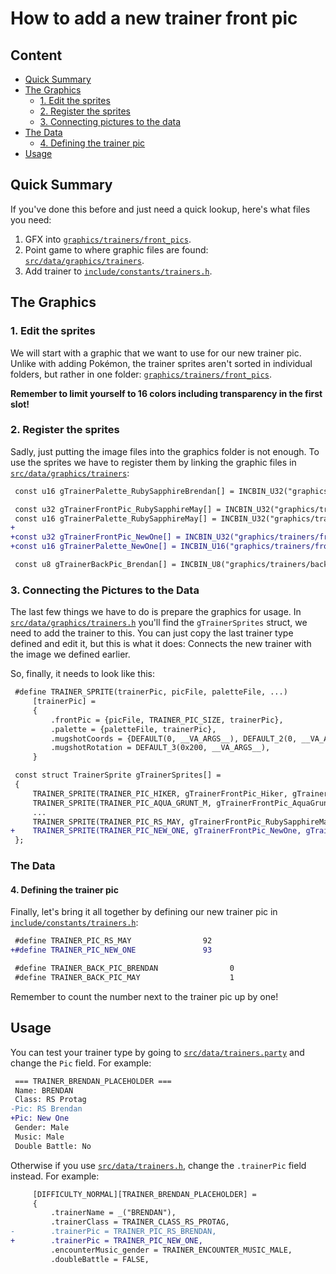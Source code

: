 # How to add a new trainer front pic

## Content
* [Quick Summary](#quick-summary)
* [The Graphics](#the-graphics)
  * [1. Edit the sprites](#2-edit-the-sprites)
  * [2. Register the sprites](#2-register-the-sprites)
  * [3. Connecting pictures to the data](#2-connecting-pictures-to-the-data)
* [The Data](#the-data)
  * [4. Defining the trainer pic](#2-defining-the-trainer-pic)
* [Usage](#usage)

## Quick Summary
If you've done this before and just need a quick lookup, here's what files you need:
1. GFX into [`graphics/trainers/front_pics`](https://github.com/rh-hideout/pokeemerald-expansion/blob/master/graphics/trainers/front_pics).
2. Point game to where graphic files are found: [`src/data/graphics/trainers`](https://github.com/rh-hideout/pokeemerald-expansion/blob/master/src/data/graphics/trainers.h).
3. Add trainer to [`include/constants/trainers.h`](https://github.com/rh-hideout/pokeemerald-expansion/blob/master/include/constants/trainers.h).

## The Graphics

### 1. Edit the sprites
We will start with a graphic that we want to use for our new trainer pic. Unlike with adding Pokémon, the trainer sprites aren't sorted in individual folders, but rather in one folder: [`graphics/trainers/front_pics`](https://github.com/rh-hideout/pokeemerald-expansion/blob/master/graphics/trainers/front_pics).

**Remember to limit yourself to 16 colors including transparency in the first slot!**

### 2. Register the sprites
Sadly, just putting the image files into the graphics folder is not enough. To use the sprites we have to register them by linking the graphic files in [`src/data/graphics/trainers`](https://github.com/rh-hideout/pokeemerald-expansion/blob/master/src/data/graphics/trainers.h):
```diff
 const u16 gTrainerPalette_RubySapphireBrendan[] = INCBIN_U32("graphics/trainers/palettes/ruby_sapphire_brendan.gbapal");

 const u32 gTrainerFrontPic_RubySapphireMay[] = INCBIN_U32("graphics/trainers/front_pics/ruby_sapphire.4bpp.lz");
 const u16 gTrainerPalette_RubySapphireMay[] = INCBIN_U32("graphics/trainers/palettes/ruby_sapphire_may.gbapal");
+
+const u32 gTrainerFrontPic_NewOne[] = INCBIN_U32("graphics/trainers/front_pics/new_one.4bpp.lz");
+const u16 gTrainerPalette_NewOne[] = INCBIN_U16("graphics/trainers/front_pics/new_one.gbapal");

 const u8 gTrainerBackPic_Brendan[] = INCBIN_U8("graphics/trainers/back_pics/brendan.4bpp");
```

### 3. Connecting the Pictures to the Data
The last few things we have to do is prepare the graphics for usage. In [`src/data/graphics/trainers.h`](https://github.com/rh-hideout/pokeemerald-expansion/blob/master/src/data/graphics/trainers.h) you'll find the `gTrainerSprites` struct, we need to add the trainer to this. You can just copy the last trainer type defined and edit it, but this is what it does: Connects the new trainer with the image we defined earlier.

So, finally, it needs to look like this:
```diff
 #define TRAINER_SPRITE(trainerPic, picFile, paletteFile, ...)                  \
     [trainerPic] =                                                             \
     {                                                                          \
         .frontPic = {picFile, TRAINER_PIC_SIZE, trainerPic},                   \
         .palette = {paletteFile, trainerPic},                                  \
         .mugshotCoords = {DEFAULT(0, __VA_ARGS__), DEFAULT_2(0, __VA_ARGS__)}, \
         .mugshotRotation = DEFAULT_3(0x200, __VA_ARGS__),                      \
     }

 const struct TrainerSprite gTrainerSprites[] =
 {
     TRAINER_SPRITE(TRAINER_PIC_HIKER, gTrainerFrontPic_Hiker, gTrainerPalette_Hiker),
     TRAINER_SPRITE(TRAINER_PIC_AQUA_GRUNT_M, gTrainerFrontPic_AquaGruntM, gTrainerPalette_AquaGruntM),
     ...
     TRAINER_SPRITE(TRAINER_PIC_RS_MAY, gTrainerFrontPic_RubySapphireMay, gTrainerPalette_RubySapphireMay),
+    TRAINER_SPRITE(TRAINER_PIC_NEW_ONE, gTrainerFrontPic_NewOne, gTrainerPalette_NewOne),
 };
```
### The Data
#### 4. Defining the trainer pic
Finally, let's bring it all together by defining our new trainer pic in [`include/constants/trainers.h`](https://github.com/rh-hideout/pokeemerald-expansion/blob/master/include/constants/trainers.h):

```diff
 #define TRAINER_PIC_RS_MAY                92
+#define TRAINER_PIC_NEW_ONE               93

 #define TRAINER_BACK_PIC_BRENDAN                0
 #define TRAINER_BACK_PIC_MAY                    1
```
Remember to count the number next to the trainer pic up by one!

## Usage
You can test your trainer type by going to [`src/data/trainers.party`](https://github.com/rh-hideout/pokeemerald-expansion/blob/master/src/data/trainers.party) and change the `Pic` field. For example:
```diff
 === TRAINER_BRENDAN_PLACEHOLDER ===
 Name: BRENDAN
 Class: RS Protag
-Pic: RS Brendan
+Pic: New One
 Gender: Male
 Music: Male
 Double Battle: No
```

Otherwise if you use [`src/data/trainers.h`](https://github.com/rh-hideout/pokeemerald-expansion/blob/master/src/data/trainers.h), change the `.trainerPic` field instead. For example:
```diff
     [DIFFICULTY_NORMAL][TRAINER_BRENDAN_PLACEHOLDER] =
     {
         .trainerName = _("BRENDAN"),
         .trainerClass = TRAINER_CLASS_RS_PROTAG,
-        .trainerPic = TRAINER_PIC_RS_BRENDAN,
+        .trainerPic = TRAINER_PIC_NEW_ONE,
         .encounterMusic_gender = TRAINER_ENCOUNTER_MUSIC_MALE,
         .doubleBattle = FALSE,
```

